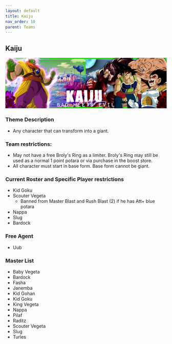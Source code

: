 ```yaml
---
layout: default
title: Kaiju
nav_order: 10
parent: Teams
---
```

## Kaiju
 ![](../images/kaiju.jpg)

### Theme Description
- Any character that can transform into a giant.

### Team restrictions:
  - May not have a free Broly's Ring as a limiter. Broly's Ring may still be used as a normal 1 point potara or via purchase in the boost store.
  - All character must start in base form. Base form cannot be giant.

### Current Roster and Specific Player restrictions

- Kid Goku
- Scouter Vegeta
  - Banned from Master Blast and Rush Blast (2) if he has Att+ blue potara
- Nappa
- Slug
- Bardock

### Free Agent

- Uub

### Master List
- Baby Vegeta 
- Bardock
- Fasha
- Janemba
- Kid Gohan
- Kid Goku
- King Vegeta
- Nappa
- Pilaf
- Raditz
- Scouter Vegeta
- Slug
- Turles

